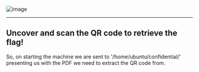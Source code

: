 ![image](https://user-images.githubusercontent.com/66912443/186401171-19392d4a-525c-46df-82c9-7e8e133c37e7.png)

______________________________________________________________________________________________________________________

## Uncover and scan the QR code to retrieve the flag!

So, on starting the machine we are sent to '/home/ubuntu/confidential/' presenting us with the PDF we need to extract the QR code from.

